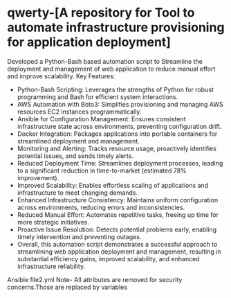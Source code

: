 # qwerty-[A repository for Tool to automate infrastructure provisioning for application deployment]
Developed a Python-Bash based automation script to Streamline the deployment and management of web application
to reduce manual effort and improve scalability.
Key Features:

* Python-Bash Scripting: Leverages the strengths of Python for robust programming and Bash for efficient system interactions.
* AWS Automation with Boto3: Simplifies provisioning and managing AWS resources EC2 instances programmatically.
* Ansible for Configuration Management: Ensures consistent infrastructure state across environments, preventing configuration drift.
* Docker Integration: Packages applications into portable containers for streamlined deployment and management.
* Monitoring and Alerting: Tracks resource usage, proactively identifies potential issues, and sends timely alerts.
* Reduced Deployment Time: Streamlines deployment processes, leading to a significant reduction in time-to-market (estimated 78% improvement).
* Improved Scalability: Enables effortless scaling of applications and infrastructure to meet changing demands.
* Enhanced Infrastructure Consistency: Maintains uniform configuration across environments, reducing errors and inconsistencies.
* Reduced Manual Effort: Automates repetitive tasks, freeing up time for more strategic initiatives.
* Proactive Issue Resolution: Detects potential problems early, enabling timely intervention and preventing outages.
* Overall, this automation script demonstrates a successful approach to streamlining web application deployment and management, resulting in substantial efficiency gains, improved scalability, and enhanced infrastructure reliability.

Ansible file2.yml 
Note- All attributes are removed for security concerns.Those are replaced by variables
